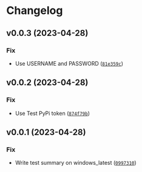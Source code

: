# Changelog

<!--next-version-placeholder-->

## v0.0.3 (2023-04-28)
### Fix
* Use USERNAME and PASSWORD ([`81e359c`](https://github.com/codecentric-oss/niceml/commit/81e359c59eb5ec0f1dd898240f060372f914614a))

## v0.0.2 (2023-04-28)
### Fix
* Use Test PyPi token ([`874f79b`](https://github.com/codecentric-oss/niceml/commit/874f79b911aef02303f5f80c0ee09023fd658d7f))

## v0.0.1 (2023-04-28)
### Fix
* Write test summary on windows_latest ([`0997310`](https://github.com/codecentric-oss/niceml/commit/09973101d3fe548b2907e4e3b4a3cb70d31163f8))
